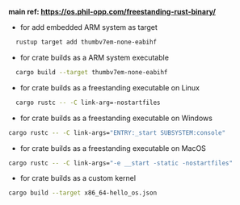 **main ref: https://os.phil-opp.com/freestanding-rust-binary/**

- for add embedded ARM system as target

```bash
  rustup target add thumbv7em-none-eabihf
```

- for crate builds as a ARM system executable

```bash
  cargo build --target thumbv7em-none-eabihf
```

- for crate builds as a freestanding executable on Linux

```bash
  cargo rustc -- -C link-arg=-nostartfiles
```

- for crate builds as a freestanding executable on Windows

```bash
cargo rustc -- -C link-args="ENTRY:_start SUBSYSTEM:console"
```

- for crate builds as a freestanding executable on MacOS

```bash
cargo rustc -- -C link-args="-e __start -static -nostartfiles"
```

- for crate builds as a custom kernel

```bash
cargo build --target x86_64-hello_os.json
```
